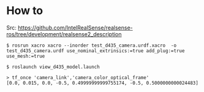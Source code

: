 How to
==================
Src: https://github.com/IntelRealSense/realsense-ros/tree/development/realsense2_description

```
$ rosrun xacro xacro --inorder test_d435_camera.urdf.xacro  -o test_d435_camera.urdf use_nominal_extrinsics:=true add_plug:=true use_mesh:=true

$ roslaunch view_d435_model.launch
```

```
> tf_once 'camera_link','camera_color_optical_frame'
[0.0, 0.015, 0.0, -0.5, 0.49999999999755174, -0.5, 0.5000000000024483]
```
